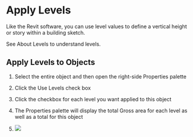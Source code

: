 # Apply Levels

Like the Revit software, you can use level values to define a vertical height or story within a building sketch.

See About Levels to understand levels.

## Apply Levels to Objects

1. Select the entire object and then open the right-side Properties palette
2. Click the Use Levels check box
3. Click the checkbox for each level you want applied to this object
4. The Properties palette will display the total Gross area for each level as well as a total for this object

5. ![](Images/GUID-EFE18738-2249-4331-B1C4-693F403127E0-low.png)
